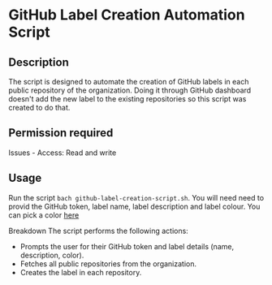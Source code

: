 # GitHub Label Creation Automation Script

## Description

The script is designed to automate the creation of GitHub labels in each public
repository of the organization. Doing it through GitHub dashboard doesn't add
the new label to the existing repositories so this script was created to do
that.

## Permission required

Issues - Access: Read and write

## Usage

Run the script `bach github-label-creation-script.sh`. You will need need to
provid the GitHub token, label name, label description and label colour. You can
pick a color [here](https://colors-picker.com/hex-color-picker/)

Breakdown The script performs the following actions:

- Prompts the user for their GitHub token and label details (name, description,
  color).
- Fetches all public repositories from the organization.
- Creates the label in each repository.
